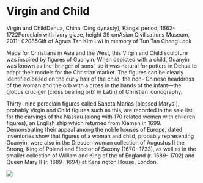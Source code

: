 # Virgin and Child  

Virgin and ChildDehua, China (Qing dynasty), Kangxi period, 1662- 1722Porcelain with ivory glaze, height 39 cmAsian Civilisations Museum, 2011- 02085Gift of Agnes Tan Kim Lwi in memory of Tun Tan Cheng Lock  

Made for Christians in Asia and the West, this Virgin and Child sculpture was inspired by figures of Guanyin. When depicted with a child, Guanyin was known as the 'bringer of sons', so it was natural for potters in Dehua to adapt their models for the Christian market. The figures can be clearly identified based on the curly hair of the child, the non- Chinese headdress of the woman and the orb with a cross in the hands of the infant—the globus cruciger (cross bearing orb' in Latin) of Christian iconography.  

Thirty- nine porcelain figures called Sancta Marias (blessed Marys'), probably Virgin and Child figures such as this, are recorded in the sale list for the carvings of the Nassau (along with 170 related women with children figures), an English ship which returned from Xiamen in 1699. Demonstrating their appeal among the noble houses of Europe, dated inventories show that figures of a woman and child, probably representing Guanyin, were also in the Dresden woman collection of Augustus II the Strong, King of Poland and Elector of Saxony (1670- 1733), as well as in the smaller collection of William and King of the of England (r. 1689- 1702) and Queen Mary II (r. 1689- 1694) at Kensington House, London.

![](https://cdn-mineru.openxlab.org.cn/result/2025-07-27/26ec8c02-599c-4b79-9876-e092d6287e02/3e4892f0e84962f8266f43c3684dc835d3447c43cbb2507bde49eced23a4d5cd.jpg)